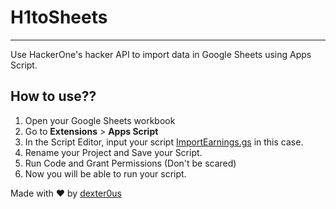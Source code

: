 # H1toSheets
----
Use HackerOne's hacker API to import data in Google Sheets using Apps Script.


## How to use??

1. Open your Google Sheets workbook
2. Go to **Extensions** > **Apps Script**
3. In the Script Editor, input your script [ImportEarnings.gs](https://raw.githubusercontent.com/0xDexter0us/H1toSheets/main/ImportEarnings.gs) in this case.
4. Rename your Project and Save your Script.
5. Run Code and Grant Permissions (Don't be scared)
6. Now you will be able to run your script.


Made with ❤️ by [dexter0us](https://twitter.com/0xDexter0us)
